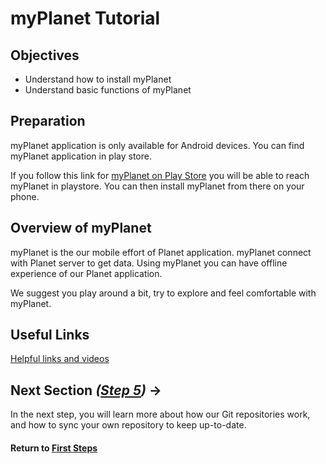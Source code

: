 ﻿# myPlanet Tutorial

## Objectives

* Understand how to install myPlanet
* Understand basic functions of myPlanet

## Preparation
myPlanet application is only available for Android devices. You can find myPlanet application in play store.

If you follow this link for [myPlanet on Play Store](https://play.google.com/store/apps/details?id=org.ole.planet.myplanet) you will be able to reach myPlanet in playstore. You can then install myPlanet from there on your phone.


## Overview of myPlanet

myPlanet is the our mobile effort of Planet application. myPlanet connect with Planet server to get data. Using myPlanet you can have offline experience of our Planet application.

We suggest you play around a bit, try to explore and feel comfortable with myPlanet.

## Useful Links

[Helpful links and videos](vi-faq.md#Helpful_Links)

## Next Section _([Step 5](vi-github-and-repositories.md))_ **→**

In the next step, you will learn more about how our Git repositories work, and how to sync your own repository to keep up-to-date.

#### Return to [First Steps](vi-first-steps.md#Step_4_-_Planet_and_myPlanet_Tutorial)
